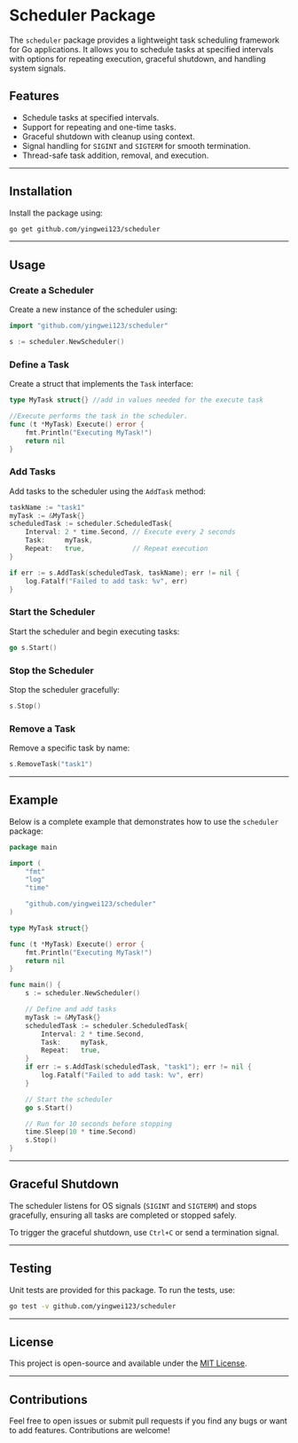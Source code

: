 
# Scheduler Package

The `scheduler` package provides a lightweight task scheduling framework for Go applications. It allows you to schedule tasks at specified intervals with options for repeating execution, graceful shutdown, and handling system signals.

## Features

- Schedule tasks at specified intervals.
- Support for repeating and one-time tasks.
- Graceful shutdown with cleanup using context.
- Signal handling for `SIGINT` and `SIGTERM` for smooth termination.
- Thread-safe task addition, removal, and execution.

---

## Installation

Install the package using:

```bash
go get github.com/yingwei123/scheduler
```

---

## Usage

### Create a Scheduler

Create a new instance of the scheduler using:

```go
import "github.com/yingwei123/scheduler"

s := scheduler.NewScheduler()
```

### Define a Task

Create a struct that implements the `Task` interface:

```go
type MyTask struct{} //add in values needed for the execute task

//Execute performs the task in the scheduler.
func (t *MyTask) Execute() error {
    fmt.Println("Executing MyTask!")
    return nil
}
```

### Add Tasks

Add tasks to the scheduler using the `AddTask` method:

```go
taskName := "task1"
myTask := &MyTask{}
scheduledTask := scheduler.ScheduledTask{
    Interval: 2 * time.Second, // Execute every 2 seconds
    Task:     myTask,
    Repeat:   true,            // Repeat execution
}

if err := s.AddTask(scheduledTask, taskName); err != nil {
    log.Fatalf("Failed to add task: %v", err)
}
```

### Start the Scheduler

Start the scheduler and begin executing tasks:

```go
go s.Start()
```

### Stop the Scheduler

Stop the scheduler gracefully:

```go
s.Stop()
```

### Remove a Task

Remove a specific task by name:

```go
s.RemoveTask("task1")
```

---

## Example

Below is a complete example that demonstrates how to use the `scheduler` package:

```go
package main

import (
    "fmt"
    "log"
    "time"

    "github.com/yingwei123/scheduler"
)

type MyTask struct{}

func (t *MyTask) Execute() error {
    fmt.Println("Executing MyTask!")
    return nil
}

func main() {
    s := scheduler.NewScheduler()

    // Define and add tasks
    myTask := &MyTask{}
    scheduledTask := scheduler.ScheduledTask{
        Interval: 2 * time.Second,
        Task:     myTask,
        Repeat:   true,
    }
    if err := s.AddTask(scheduledTask, "task1"); err != nil {
        log.Fatalf("Failed to add task: %v", err)
    }

    // Start the scheduler
    go s.Start()

    // Run for 10 seconds before stopping
    time.Sleep(10 * time.Second)
    s.Stop()
}
```

---

## Graceful Shutdown

The scheduler listens for OS signals (`SIGINT` and `SIGTERM`) and stops gracefully, ensuring all tasks are completed or stopped safely.

To trigger the graceful shutdown, use `Ctrl+C` or send a termination signal.

---

## Testing

Unit tests are provided for this package. To run the tests, use:

```bash
go test -v github.com/yingwei123/scheduler
```

---

## License

This project is open-source and available under the [MIT License](LICENSE.md).

---

## Contributions

Feel free to open issues or submit pull requests if you find any bugs or want to add features. Contributions are welcome!